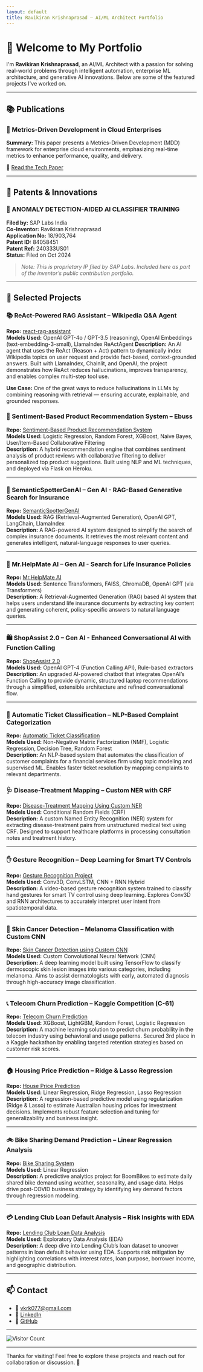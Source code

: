 ```yaml
---
layout: default
title: Ravikiran Krishnaprasad – AI/ML Architect Portfolio
---
```


# 👋 Welcome to My Portfolio

I'm **Ravikiran Krishnaprasad**, an AI/ML Architect with a passion for solving real-world problems through intelligent automation, enterprise ML architecture, and generative AI innovations. Below are some of the featured projects I've worked on.

---

## 📚 Publications

### 📝 Metrics-Driven Development in Cloud Enterprises

**Summary:** This paper presents a Metrics-Driven Development (MDD) framework for enterprise cloud environments, emphasizing real-time metrics to enhance performance, quality, and delivery.

🔗 [Read the Tech Paper](https://ijritcc.org/index.php/ijritcc/article/view/9146)

---

## 🧠 Patents & Innovations

### 📄 ANOMALY DETECTION-AIDED AI CLASSIFIER TRAINING

**Filed by:** SAP Labs India  
**Co-Inventor:** Ravikiran Krishnaprasad  
**Application No:** 18/903,764  
**Patent ID:** 84058451  
**Patent Ref:** 240333US01  
**Status:** Filed on Oct 2024
> *Note: This is proprietary IP filed by SAP Labs. Included here as part of the inventor’s public contribution portfolio.*

---

## 🚀 Selected Projects

### 📚 ReAct-Powered RAG Assistant – Wikipedia Q&A Agent
**Repo:** [react-rag-assistant](https://github.com/ravikirankrishnaprasad/react-rag-assistant)  
**Models Used:** OpenAI GPT-4o / GPT-3.5 (reasoning), OpenAI Embeddings (text-embedding-3-small), LlamaIndex ReActAgent
**Description:** An AI agent that uses the ReAct (Reason + Act) pattern to dynamically index Wikipedia topics on user request and provide fact-based, context-grounded answers. Built with LlamaIndex, Chainlit, and OpenAI, the project demonstrates how ReAct reduces hallucinations, improves transparency, and enables complex multi-step tool use.

**Use Case:**
One of the great ways to reduce hallucinations in LLMs by combining reasoning with retrieval — ensuring accurate, explainable, and grounded responses.


### 💬 Sentiment-Based Product Recommendation System – Ebuss 

**Repo:** [Sentiment-Based Product Recommendation System](https://github.com/ravikirankrishnaprasad/SentimentBasedProductRecommendationSystem)  
**Models Used:** Logistic Regression, Random Forest, XGBoost, Naive Bayes, User/Item-Based Collaborative Filtering  
**Description:** A hybrid recommendation engine that combines sentiment analysis of product reviews with collaborative filtering to deliver personalized top product suggestions. Built using NLP and ML techniques, and deployed via Flask on Heroku.

---

### 📄 SemanticSpotterGenAI – Gen AI - RAG-Based Generative Search for Insurance

**Repo:** [SemanticSpotterGenAI](https://github.com/ravikirankrishnaprasad/SemanticSpotterGenAI)  
**Models Used:** RAG (Retrieval-Augmented Generation), OpenAI GPT, LangChain, LlamaIndex  
**Description:** A RAG-powered AI system designed to simplify the search of complex insurance documents. It retrieves the most relevant content and generates intelligent, natural-language responses to user queries.

---

### 🧾 Mr.HelpMate AI – Gen AI - Search for Life Insurance Policies

**Repo:** [Mr.HelpMate AI](https://github.com/ravikirankrishnaprasad/HelpmateGenAI)  
**Models Used:** Sentence Transformers, FAISS, ChromaDB, OpenAI GPT (via Transformers)  
**Description:** A Retrieval-Augmented Generation (RAG) based AI system that helps users understand life insurance documents by extracting key content and generating coherent, policy-specific answers to natural language queries.

---

### 🛍️ ShopAssist 2.0 – Gen AI - Enhanced Conversational AI with Function Calling

**Repo:** [ShopAssist 2.0](https://github.com/ravikirankrishnaprasad/ShopAssistGenAI)  
**Models Used:** OpenAI GPT-4 (Function Calling API), Rule-based extractors  
**Description:** An upgraded AI-powered chatbot that integrates OpenAI’s Function Calling to provide dynamic, structured laptop recommendations through a simplified, extensible architecture and refined conversational flow.

---

### 🧾 Automatic Ticket Classification – NLP-Based Complaint Categorization

**Repo:** [Automatic Ticket Classification](https://github.com/ravikirankrishnaprasad/AutomaticTicketClassification)  
**Models Used:** Non-Negative Matrix Factorization (NMF), Logistic Regression, Decision Tree, Random Forest  
**Description:** An NLP-based system that automates the classification of customer complaints for a financial services firm using topic modeling and supervised ML. Enables faster ticket resolution by mapping complaints to relevant departments.


### 🩺 Disease-Treatment Mapping – Custom NER with CRF

**Repo:** [Disease-Treatment Mapping Using Custom NER](https://github.com/ravikirankrishnaprasad/SyntacticalProcessingMappingDiseasesOnHealthcaredata)  
**Models Used:** Conditional Random Fields (CRF)  
**Description:** A custom Named Entity Recognition (NER) system for extracting disease-treatment pairs from unstructured medical text using CRF. Designed to support healthcare platforms in processing consultation notes and treatment history.

---

### ✋ Gesture Recognition – Deep Learning for Smart TV Controls

**Repo:** [Gesture Recognition Project](https://github.com/ravikirankrishnaprasad/GestureRecognitionProject)  
**Models Used:** Conv3D, ConvLSTM, CNN + RNN Hybrid  
**Description:** A video-based gesture recognition system trained to classify hand gestures for smart TV control using deep learning. Explores Conv3D and RNN architectures to accurately interpret user intent from spatiotemporal data.

---

### 🧬 Skin Cancer Detection – Melanoma Classification with Custom CNN

**Repo:** [Skin Cancer Detection using Custom CNN](https://github.com/ravikirankrishnaprasad/MelanomaDetectionNeuralNetwork)  
**Models Used:** Custom Convolutional Neural Network (CNN)  
**Description:** A deep learning model built using TensorFlow to classify dermoscopic skin lesion images into various categories, including melanoma. Aims to assist dermatologists with early, automated diagnosis through high-accuracy image classification.

---

### 📞 Telecom Churn Prediction – Kaggle Competition (C-61)

**Repo:** [Telecom Churn Prediction](https://github.com/ravikirankrishnaprasad/TelecomChurnPrediction)  
**Models Used:** XGBoost, LightGBM, Random Forest, Logistic Regression  
**Description:** A machine learning solution to predict churn probability in the telecom industry using behavioral and usage patterns. Secured 3rd place in a Kaggle hackathon by enabling targeted retention strategies based on customer risk scores.

---

### 🏠 Housing Price Prediction – Ridge & Lasso Regression

**Repo:** [House Price Prediction](https://github.com/ravikirankrishnaprasad/HousePricePredictionAdvancedRegression)  
**Models Used:** Linear Regression, Ridge Regression, Lasso Regression  
**Description:** A regression-based predictive model using regularization (Ridge & Lasso) to estimate Australian housing prices for investment decisions. Implements robust feature selection and tuning for generalizability and business insight.

---

### 🚲 Bike Sharing Demand Prediction – Linear Regression Analysis

**Repo:** [Bike Sharing System](https://github.com/ravikirankrishnaprasad/BikeSharingSystemCaseStudy)  
**Models Used:** Linear Regression  
**Description:** A predictive analytics project for BoomBikes to estimate daily shared bike demand using weather, seasonality, and usage data. Helps drive post-COVID business strategy by identifying key demand factors through regression modeling.

---

### 💳 Lending Club Loan Default Analysis – Risk Insights with EDA

**Repo:** [Lending Club Loan Data Analysis](https://github.com/ravikirankrishnaprasad/LendingClubCaseStudy)  
**Models Used:** Exploratory Data Analysis (EDA)  
**Description:** A deep dive into Lending Club’s loan dataset to uncover patterns in loan default behavior using EDA. Supports risk mitigation by highlighting correlations with interest rates, loan purpose, borrower income, and geographic distribution.

---

## 📫 Contact

- 📧 [vkrk077@gmail.com](mailto:vkrk077@gmail.com)
- 💼 [LinkedIn](https://www.linkedin.com/in/ravikiran-krishnaprasad-27606a22/)
- 📂 [GitHub](https://github.com/ravikirankrishnaprasad)

---

![Visitor Count](https://hits.sh/ravikirankrishnaprasad.github.io/portfolio.svg?style=flat-square)

---

Thanks for visiting! Feel free to explore these projects and reach out for collaboration or discussion. 🙌
